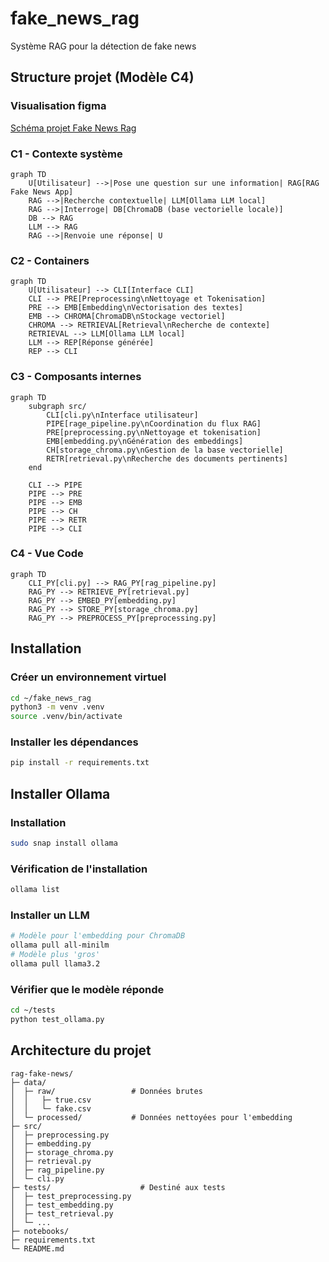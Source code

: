# fake_news_rag
Système RAG pour la détection de fake news 

## Structure projet (Modèle C4)

### Visualisation figma
[Schéma projet Fake News Rag](https://www.figma.com/board/Cv7FSdZAQXQ49bazw3m81t/Sans-titre?node-id=0-1&t=elai7Kr7pmQxHEUO-1)

### C1 - Contexte système
```mermaid
graph TD
    U[Utilisateur] -->|Pose une question sur une information| RAG[RAG Fake News App]
    RAG -->|Recherche contextuelle| LLM[Ollama LLM local]
    RAG -->|Interroge| DB[ChromaDB (base vectorielle locale)]
    DB --> RAG
    LLM --> RAG
    RAG -->|Renvoie une réponse| U

```
### C2 - Containers

```mermaid
graph TD
    U[Utilisateur] --> CLI[Interface CLI]
    CLI --> PRE[Preprocessing\nNettoyage et Tokenisation]
    PRE --> EMB[Embedding\nVectorisation des textes]
    EMB --> CHROMA[ChromaDB\nStockage vectoriel]
    CHROMA --> RETRIEVAL[Retrieval\nRecherche de contexte]
    RETRIEVAL --> LLM[Ollama LLM local]
    LLM --> REP[Réponse générée]
    REP --> CLI
```

### C3 - Composants internes

```mermaid
graph TD
    subgraph src/
        CLI[cli.py\nInterface utilisateur]
        PIPE[rage_pipeline.py\nCoordination du flux RAG]
        PRE[preprocessing.py\nNettoyage et tokenisation]
        EMB[embedding.py\nGénération des embeddings]
        CH[storage_chroma.py\nGestion de la base vectorielle]
        RETR[retrieval.py\nRecherche des documents pertinents]
    end

    CLI --> PIPE
    PIPE --> PRE
    PIPE --> EMB
    PIPE --> CH
    PIPE --> RETR
    PIPE --> CLI
```

### C4 - Vue Code

```mermaid
graph TD
    CLI_PY[cli.py] --> RAG_PY[rag_pipeline.py]
    RAG_PY --> RETRIEVE_PY[retrieval.py]
    RAG_PY --> EMBED_PY[embedding.py]
    RAG_PY --> STORE_PY[storage_chroma.py]
    RAG_PY --> PREPROCESS_PY[preprocessing.py]

```

## Installation

### Créer un environnement virtuel

```bash
cd ~/fake_news_rag
python3 -m venv .venv
source .venv/bin/activate
```

### Installer les dépendances

```bash
pip install -r requirements.txt
```
## Installer Ollama

### Installation

```bash
sudo snap install ollama

```

### Vérification de l'installation

```bash
ollama list

```

### Installer un LLM

```bash
# Modèle pour l'embedding pour ChromaDB
ollama pull all-minilm
# Modèle plus 'gros'
ollama pull llama3.2
```

### Vérifier que le modèle réponde

```bash
cd ~/tests
python test_ollama.py
```

## Architecture du projet

```
rag-fake-news/
├─ data/
│  ├─ raw/                 # Données brutes
│  │   ├─ true.csv
│  │   └─ fake.csv
│  └─ processed/           # Données nettoyées pour l'embedding
├─ src/
│  ├─ preprocessing.py
│  ├─ embedding.py
│  ├─ storage_chroma.py
│  ├─ retrieval.py
│  ├─ rag_pipeline.py
│  └─ cli.py
├─ tests/                    # Destiné aux tests
│  ├─ test_preprocessing.py
│  ├─ test_embedding.py
│  ├─ test_retrieval.py
│  └─ ...
├─ notebooks/
├─ requirements.txt
└─ README.md

```
